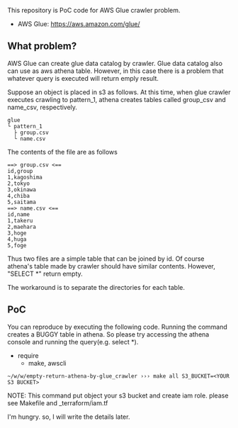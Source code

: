 This repository is PoC code for AWS Glue crawler problem.

* AWS Glue: https://aws.amazon.com/glue/

## What problem?

AWS Glue can create glue data catalog by crawler.
Glue data catalog also can use as aws athena table.
However, in this case there is a problem that whatever query is executed will return emply result.

Suppose an object is placed in s3 as follows.
At this time, when glue crawler executes crawling to pattern_1, athena creates tables called group_csv and name_csv, respectively.

```
glue
└ pattern_1
  ├ group.csv
  └ name.csv

```

The contents of the file are as follows

```
==> group.csv <==
id,group
1,kagoshima
2,tokyo
3,okinawa
4,chiba
5,saitama
==> name.csv <==
id,name
1,takeru
2,maehara
3,hoge
4,huga
5,foge
```

Thus two files are a simple table that can be joined by id.
Of course athena's table made by crawler should have similar contents.
However, "SELECT *" return empty.

The workaround is to separate the directories for each table.

## PoC

You can reproduce by executing the following code.
Running the command creates a BUGGY table in athena.
So please try accessing the athena console and running the query(e.g. select *).

 * require
   * make, awscli

```
~/w/w/empty-return-athena-by-glue_crawler ››› make all S3_BUCKET=<YOUR S3 BUCKET>
```

NOTE: This command put object your s3 bucket and create iam role. please see Makefile and _terraform/iam.tf


I'm hungry. so, I will write the details later.
